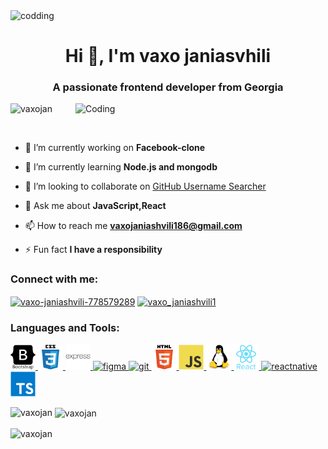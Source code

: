 <img alig="center" alt="codding" width="500px" src="https://repository-images.githubusercontent.com/588181932/e36ec678-7984-4cdd-8e4c-a3932772ff8e?fbclid=IwAR2E9XhwaIMhVk7E5ROtPTmTxNDJTFPGcWCmxB1KeoXCUehP7nu9on1B80c">
<h1 align="center">Hi 👋, I'm vaxo janiasvhili</h1>
<h3 align="center">A passionate frontend developer from Georgia</h3>
<img align="right" alt="Coding" width="400" src="https://cdn.hashnode.com/res/hashnode/image/upload/v1651780522995/zZbL8WM2v.gif?w=1600&h=840&fit=crop&crop=entropy&auto=format,compress&gif-q=60&format=webm">

<p align="left"> <img src="https://komarev.com/ghpvc/?username=vaxojan&label=Profile%20views&color=0e75b6&style=flat" alt="vaxojan" /> </p>

<p align="left"> <a href="https://twitter.com/" target="blank"><img src="https://img.shields.io/twitter/follow/?logo=twitter&style=for-the-badge" alt="" /></a> </p>

- 🔭 I’m currently working on **Facebook-clone**

- 🌱 I’m currently learning **Node.js and mongodb**

- 👯 I’m looking to collaborate on [GitHub Username Searcher](https://git-hub-user-searcher-with-java-script.vercel.app/)

- 💬 Ask me about **JavaScript,React**

- 📫 How to reach me **vaxojaniashvili186@gmail.com**

- ⚡ Fun fact **I have a responsibility**

<h3 align="left">Connect with me:</h3>
<p align="left">
<a href="https://linkedin.com/in/vaxo-janiashvili-778579289" target="blank"><img align="center" src="https://raw.githubusercontent.com/rahuldkjain/github-profile-readme-generator/master/src/images/icons/Social/linked-in-alt.svg" alt="vaxo-janiashvili-778579289" height="30" width="40" /></a>
<a href="https://instagram.com/vaxo_janiashvili1" target="blank"><img align="center" src="https://raw.githubusercontent.com/rahuldkjain/github-profile-readme-generator/master/src/images/icons/Social/instagram.svg" alt="vaxo_janiashvili1" height="30" width="40" /></a>
</p>

<h3 align="left">Languages and Tools:</h3>
<p align="left"> <a href="https://getbootstrap.com" target="_blank" rel="noreferrer"> <img src="https://raw.githubusercontent.com/devicons/devicon/master/icons/bootstrap/bootstrap-plain-wordmark.svg" alt="bootstrap" width="40" height="40"/> </a> <a href="https://www.w3schools.com/css/" target="_blank" rel="noreferrer"> <img src="https://raw.githubusercontent.com/devicons/devicon/master/icons/css3/css3-original-wordmark.svg" alt="css3" width="40" height="40"/> </a> <a href="https://expressjs.com" target="_blank" rel="noreferrer"> <img src="https://raw.githubusercontent.com/devicons/devicon/master/icons/express/express-original-wordmark.svg" alt="express" width="40" height="40"/> </a> <a href="https://www.figma.com/" target="_blank" rel="noreferrer"> <img src="https://www.vectorlogo.zone/logos/figma/figma-icon.svg" alt="figma" width="40" height="40"/> </a> <a href="https://git-scm.com/" target="_blank" rel="noreferrer"> <img src="https://www.vectorlogo.zone/logos/git-scm/git-scm-icon.svg" alt="git" width="40" height="40"/> </a> <a href="https://www.w3.org/html/" target="_blank" rel="noreferrer"> <img src="https://raw.githubusercontent.com/devicons/devicon/master/icons/html5/html5-original-wordmark.svg" alt="html5" width="40" height="40"/> </a> <a href="https://developer.mozilla.org/en-US/docs/Web/JavaScript" target="_blank" rel="noreferrer"> <img src="https://raw.githubusercontent.com/devicons/devicon/master/icons/javascript/javascript-original.svg" alt="javascript" width="40" height="40"/> </a> <a href="https://www.linux.org/" target="_blank" rel="noreferrer"> <img src="https://raw.githubusercontent.com/devicons/devicon/master/icons/linux/linux-original.svg" alt="linux" width="40" height="40"/> </a> <a href="https://reactjs.org/" target="_blank" rel="noreferrer"> <img src="https://raw.githubusercontent.com/devicons/devicon/master/icons/react/react-original-wordmark.svg" alt="react" width="40" height="40"/> </a> <a href="https://reactnative.dev/" target="_blank" rel="noreferrer"> <img src="https://reactnative.dev/img/header_logo.svg" alt="reactnative" width="40" height="40"/> </a> <a href="https://www.typescriptlang.org/" target="_blank" rel="noreferrer"> <img src="https://raw.githubusercontent.com/devicons/devicon/master/icons/typescript/typescript-original.svg" alt="typescript" width="40" height="40"/> </a> </p>

<p><img align="left" src="https://github-readme-stats.vercel.app/api/top-langs?username=vaxojan&show_icons=true&locale=en&layout=compact" alt="vaxojan" /></p>

<p>&nbsp;<img align="center" src="https://github-readme-stats.vercel.app/api?username=vaxojan&show_icons=true&locale=en" alt="vaxojan" /></p>

<p><img align="center" src="https://github-readme-streak-stats.herokuapp.com/?user=vaxojan&" alt="vaxojan" /></p>

